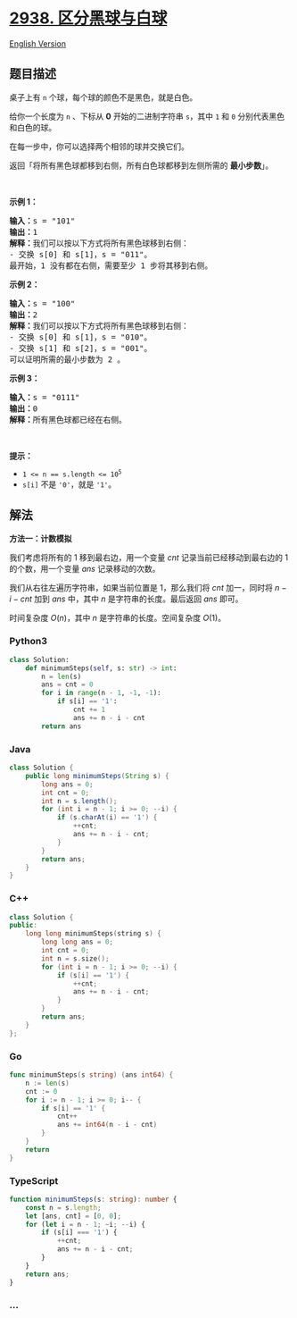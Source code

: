# [2938. 区分黑球与白球](https://leetcode.cn/problems/separate-black-and-white-balls)

[English Version](/solution/2900-2999/2938.Separate%20Black%20and%20White%20Balls/README_EN.md)

## 题目描述

<!-- 这里写题目描述 -->

<p>桌子上有 <code>n</code> 个球，每个球的颜色不是黑色，就是白色。</p>

<p>给你一个长度为 <code>n</code> 、下标从 <strong>0</strong> 开始的二进制字符串 <code>s</code>，其中 <code>1</code> 和 <code>0</code> 分别代表黑色和白色的球。</p>

<p>在每一步中，你可以选择两个相邻的球并交换它们。</p>

<p>返回「将所有黑色球都移到右侧，所有白色球都移到左侧所需的 <strong>最小步数</strong>」。</p>

<p>&nbsp;</p>

<p><strong class="example">示例 1：</strong></p>

<pre>
<strong>输入：</strong>s = "101"
<strong>输出：</strong>1
<strong>解释：</strong>我们可以按以下方式将所有黑色球移到右侧：
- 交换 s[0] 和 s[1]，s = "011"。
最开始，1 没有都在右侧，需要至少 1 步将其移到右侧。</pre>

<p><strong class="example">示例 2：</strong></p>

<pre>
<strong>输入：</strong>s = "100"
<strong>输出：</strong>2
<strong>解释：</strong>我们可以按以下方式将所有黑色球移到右侧：
- 交换 s[0] 和 s[1]，s = "010"。
- 交换 s[1] 和 s[2]，s = "001"。
可以证明所需的最小步数为 2 。
</pre>

<p><strong class="example">示例 3：</strong></p>

<pre>
<strong>输入：</strong>s = "0111"
<strong>输出：</strong>0
<strong>解释：</strong>所有黑色球都已经在右侧。
</pre>

<p>&nbsp;</p>

<p><strong>提示：</strong></p>

<ul>
	<li><code>1 &lt;= n == s.length &lt;= 10<sup>5</sup></code></li>
	<li><code>s[i]</code> 不是 <code>'0'</code>，就是 <code>'1'</code>。</li>
</ul>

## 解法

<!-- 这里可写通用的实现逻辑 -->

**方法一：计数模拟**

我们考虑将所有的 $1$ 移到最右边，用一个变量 $cnt$ 记录当前已经移动到最右边的 $1$ 的个数，用一个变量 $ans$ 记录移动的次数。

我们从右往左遍历字符串，如果当前位置是 $1$，那么我们将 $cnt$ 加一，同时将 $n - i - cnt$ 加到 $ans$ 中，其中 $n$ 是字符串的长度。最后返回 $ans$ 即可。

时间复杂度 $O(n)$，其中 $n$ 是字符串的长度。空间复杂度 $O(1)$。

<!-- tabs:start -->

### **Python3**

<!-- 这里可写当前语言的特殊实现逻辑 -->

```python
class Solution:
    def minimumSteps(self, s: str) -> int:
        n = len(s)
        ans = cnt = 0
        for i in range(n - 1, -1, -1):
            if s[i] == '1':
                cnt += 1
                ans += n - i - cnt
        return ans
```

### **Java**

<!-- 这里可写当前语言的特殊实现逻辑 -->

```java
class Solution {
    public long minimumSteps(String s) {
        long ans = 0;
        int cnt = 0;
        int n = s.length();
        for (int i = n - 1; i >= 0; --i) {
            if (s.charAt(i) == '1') {
                ++cnt;
                ans += n - i - cnt;
            }
        }
        return ans;
    }
}
```

### **C++**

```cpp
class Solution {
public:
    long long minimumSteps(string s) {
        long long ans = 0;
        int cnt = 0;
        int n = s.size();
        for (int i = n - 1; i >= 0; --i) {
            if (s[i] == '1') {
                ++cnt;
                ans += n - i - cnt;
            }
        }
        return ans;
    }
};
```

### **Go**

```go
func minimumSteps(s string) (ans int64) {
	n := len(s)
	cnt := 0
	for i := n - 1; i >= 0; i-- {
		if s[i] == '1' {
			cnt++
			ans += int64(n - i - cnt)
		}
	}
	return
}
```

### **TypeScript**

```ts
function minimumSteps(s: string): number {
    const n = s.length;
    let [ans, cnt] = [0, 0];
    for (let i = n - 1; ~i; --i) {
        if (s[i] === '1') {
            ++cnt;
            ans += n - i - cnt;
        }
    }
    return ans;
}
```

### **...**

```

```

<!-- tabs:end -->

